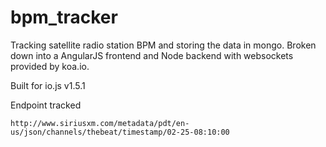 # bpm_tracker
Tracking satellite radio station BPM and storing the data in mongo.
Broken down into a AngularJS frontend and Node backend with websockets provided by koa.io.

Built for io.js v1.5.1

Endpoint tracked  
```HTTP
http://www.siriusxm.com/metadata/pdt/en-us/json/channels/thebeat/timestamp/02-25-08:10:00
```
